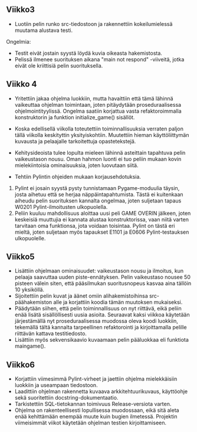 ## Viikko3
- Luotiin pelin runko src-tiedostoon ja rakennettiin kokeilumielessä muutama alustava testi.

Ongelmia:
- Testit eivät jostain syystä löydä kuvia oikeasta hakemistosta.
- Pelissä ilmenee suorituksen aikana "main not respond" -viiveitä, jotka eivät ole kriittisiä pelin suorituksella.

## Viikko 4
- Yritettiin jakaa ohjelma luokkiin, mutta havaittiin että tämä lähinnä vaikeuttaa ohjelman toimintaan, joten pitäydytään proseduraalisessa ohjelmointityylissä.
Ongelma saatiin korjattua vasta refaktoroimmalla konstruktorin ja funktion initialize_game() sisällöt.
- Koska edellisellä viikolla toteutettiin toiminnallisuuksia verraten paljon tällä viikolla keskityttin yksityiskohtiin. Muutettiin hieman käyttöliittymän
kuvausta ja pelaajalle tarkoitettuja opastetekstejä.
- Kehitysideoista tulee lopulta mieleen lähinnä asteittain tapahtuva pelin vaikeustason nousu. Oman hahmon luonti ei tuo peliin mukaan kovin mielekiintoisia
ominaisuuksia, joten luovutaan siitä.

- Tehtiin Pylintin ohjeiden mukaan korjausehdotuksia.
 1. Pylint ei josain syystä pysty tunnistamaan Pygame-moduulia täysin, josta aihetuu että se herjaa näppäintapahtumista.
Tästä ei kuitenkaan aiheudu pelin suorituksen kannalta ongelmaa, joten suljetaan tapaus W0201 Pylint-ilmoitusten ulkopuolella.
2. Peliin kuuluu mahdollisuus aloittaa uusi peli GAME OVERIN jälkeen, joten keskeisiä muuttujia ei kannata alustaa konstruktorissa, vaan
niitä varten tarvitaan oma funktionsa, jota voidaan toisintaa. Pylint on tästä eri mieltä, joten suljetaan myös tapaukset E1101 ja E0606
Pylint-testauksen ulkopuolelle.

## Viikko5
- Lisättiin ohjelmaan ominaisuudet: vaikeustason nousu ja ilmoitus, kun pelaaja saavuttaa uuden piste-ennätyksen. Pelin vaikeustaso nousee 50 pisteen välein siten,
että pääsilmukan suoritusnopeus kasvaa aina tällöin 10 yksiköllä.
- Sijoitettiin pelin kuvat ja äänet omiin alihakemistoihinsa src-päähakemiston alle ja korjattiin koodia tämän muutoksen mukaiseksi.
- Päädytään siihen, että pelin toiminnallisuus on nyt riittävä, eikä peliin enää lisätä sisällöllisesti uusia asioita. Seuraavat kaksi viikkoa
käytetään järjestämällä nyt proseduraalisessa muodossa oleva koodi luokkiin, tekemällä tältä kannalta tarpeellinen refaktorointi ja kirjoittamalla pelille
riittävän kattava testitiedosto.
- Lisättiin myös sekvensikaavio kuvaamaan pelin pääluokkaa eli funktiota maingame().

## Viikko6
- Korjattiin viimesimmä Pylint-virheet ja jaettiin ohjelma mielekkäisiin luokkiin ja useampaan tiedostoon.
- Laadittiin ohjelman rakennetta kuvaava arkkitehtuurikuvaus, käyttöohje sekä suoritettiin docstring-dokumentaatio.
- Tarkistettiin SQL-tietokannan toimivuus Release-versiota varten.
- Ohjelma on rakenteellisesti lopullisessa muodossaan, eikä sitä aleta enää kehittämään enempää muute kuin bugien ilmetessä.
Projektin viimeisimmät viikot käytetään ohjelman testien kirjoittamiseen.

